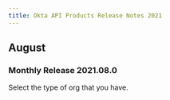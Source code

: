 ```yaml
---
title: Okta API Products Release Notes 2021
---
```

## August

### Monthly Release 2021.08.0

Select the type of org that you have.

<StackSelector />

